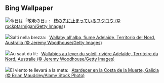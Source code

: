 ## Bing Wallpaper
![](https://www.bing.com/th?id=OHR.OwlNew2024_JA-JP4084004440_UHD.jpg&w=1000)今日は「敬老の日」:&nbsp;&ensp;[枝の先に止まっているフクロウ (© rockptarmigan/Getty Images)](https://www.bing.com/th?id=OHR.OwlNew2024_JA-JP4084004440_UHD.jpg)
<br><br/>
![](https://www.bing.com/th?id=OHR.SunriseWallabies_IT-IT9509274340_UHD.jpg&w=1000)Salti nella brezza:&nbsp;&ensp;[Wallaby all'alba, fiume Adelaide, Territorio del Nord, Australia (© Jeremy Woodhouse/Getty Images)](https://www.bing.com/th?id=OHR.SunriseWallabies_IT-IT9509274340_UHD.jpg)
<br><br/>
![](https://www.bing.com/th?id=OHR.SunriseWallabies_FR-FR1107245942_UHD.jpg&w=1000)Au saut du lit:&nbsp;&ensp;[Wallabies au lever du soleil, rivière Adelaïde, Territoire du Nord, Australie (© Jeremy Woodhouse/Getty Images)](https://www.bing.com/th?id=OHR.SunriseWallabies_FR-FR1107245942_UHD.jpg)
<br><br/>
![](https://www.bing.com/th?id=OHR.WindsurferWorldChampionships_ES-ES7763895554_UHD.jpg&w=1000)El viento te llevará a la meta:&nbsp;&ensp;[Atardecer en la Costa de la Muerte, Galicia (© Brian Maudsley/Alamy Stock Photo)](https://www.bing.com/th?id=OHR.WindsurferWorldChampionships_ES-ES7763895554_UHD.jpg)
<br><br/>
